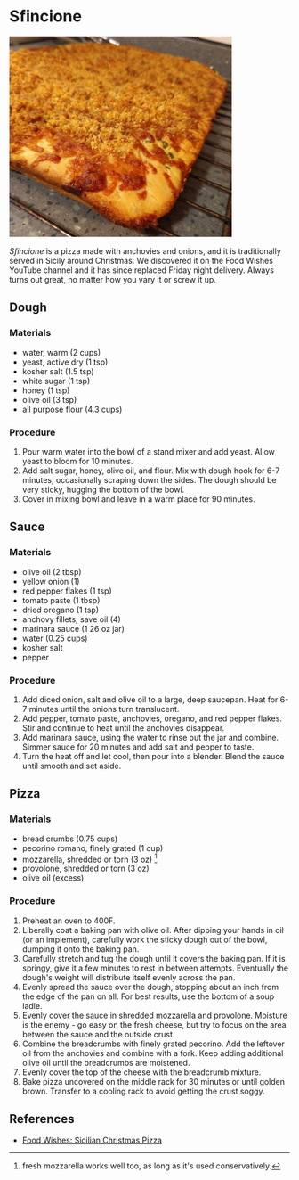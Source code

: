 # Sfincione

![](images/sfincione.jpg)

_Sfincione_ is a pizza made with anchovies and onions, and it is
traditionally served in Sicily around Christmas.  We discovered it on
the Food Wishes YouTube channel and it has since replaced Friday night
delivery.  Always turns out great, no matter how you vary it or screw
it up.

## Dough

### Materials

- water, warm  (2 cups)
- yeast, active dry (1 tsp)
- kosher salt (1.5 tsp)
- white sugar (1 tsp)
- honey (1 tsp)
- olive oil (3 tsp)
- all purpose flour (4.3 cups)

### Procedure

1. Pour warm water into the bowl of a stand mixer and add yeast.
   Allow yeast to bloom for 10 minutes.
2. Add salt sugar, honey, olive oil, and flour.  Mix with dough hook
   for 6-7 minutes, occasionally scraping down the sides.  The dough
   should be very sticky, hugging the bottom of the bowl.
3. Cover in mixing bowl and leave in a warm place for 90 minutes.

## Sauce

### Materials

- olive oil (2 tbsp)
- yellow onion (1)
- red pepper flakes (1 tsp)
- tomato paste (1 tbsp)
- dried oregano (1 tsp)
- anchovy fillets, save oil (4)
- marinara sauce (1 26 oz jar)
- water (0.25 cups)
- kosher salt
- pepper


### Procedure

1. Add diced onion, salt and olive oil to a large, deep saucepan.
   Heat for 6-7 minutes until the onions turn translucent.
2. Add pepper, tomato paste, anchovies, oregano, and red pepper
   flakes.  Stir and continue to heat until the anchovies disappear.
3. Add marinara sauce, using the water to rinse out the jar and
   combine.  Simmer sauce for 20 minutes and add salt and pepper to
   taste.
4. Turn the heat off and let cool, then pour into a blender.  Blend
   the sauce until smooth and set aside.

## Pizza

### Materials

- bread crumbs (0.75 cups)
- pecorino romano, finely grated (1 cup)
- mozzarella, shredded or torn (3 oz) [^1]
- provolone, shredded or torn (3 oz)
- olive oil (excess)

[^1]: fresh mozzarella works well too, as long as it's used
    conservatively.

### Procedure

1. Preheat an oven to 400F.
2. Liberally coat a baking pan with olive oil.  After dipping your
   hands in oil (or an implement), carefully work the sticky dough out
   of the bowl, dumping it onto the baking pan.
3. Carefully stretch and tug the dough until it covers the baking pan.
   If it is springy, give it a few minutes to rest in between
   attempts.  Eventually the dough's weight will distribute itself
   evenly across the pan.
4. Evenly spread the sauce over the dough, stopping about an inch from
   the edge of the pan on all.  For best results, use the bottom of a
   soup ladle.
5. Evenly cover the sauce in shredded mozzarella and provolone.
   Moisture is the enemy - go easy on the fresh cheese, but try to
   focus on the area between the sauce and the outside crust.
6. Combine the breadcrumbs with finely grated pecorino.  Add the
   leftover oil from the anchovies and combine with a fork.  Keep
   adding additional olive oil until the breadcrumbs are moistened.
7. Evenly cover the top of the cheese with the breadcrumb mixture.
8. Bake pizza uncovered on the middle rack for 30 minutes or until
   golden brown.  Transfer to a cooling rack to avoid getting the
   crust soggy.

## References

- [Food Wishes: Sicilian Christmas Pizza]

[Food Wishes: Sicilian Christmas Pizza]:https://www.youtube.com/watch?v=kfzi5Jcse98
